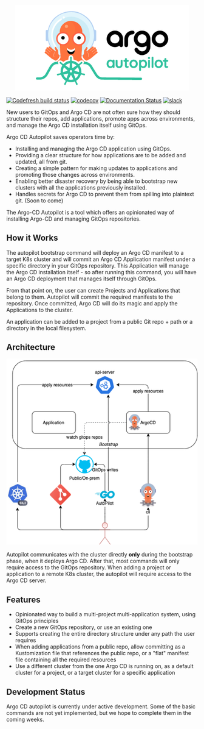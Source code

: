 <p align="center"><img src="./assets/argo_autopilot.png" alt="Argo Logo"></p>

[![Codefresh build status]( https://g.codefresh.io/api/badges/pipeline/codefresh-inc/argocd-autopilot%2Frelease?type=cf-1)]( https://g.codefresh.io/public/accounts/codefresh-inc/pipelines/new/60881f8199c9564ef31aac61)
[![codecov](https://codecov.io/gh/argoproj-labs/argocd-autopilot/branch/main/graph/badge.svg?token=IDyZNfRUfY)](https://codecov.io/gh/argoproj-labs/argocd-autopilot)
[![Documentation Status](https://readthedocs.org/projects/argocd-autopilot/badge/?version=latest)](https://argocd-autopilot.readthedocs.io/en/latest/?badge=latest)
[![slack](https://img.shields.io/badge/slack-argoproj-brightgreen.svg?logo=slack)](https://argoproj.github.io/community/join-slack/)

New users to GitOps and Argo CD are not often sure how they should structure their repos, add applications, promote apps across environments, and manage the Argo CD installation itself using GitOps.

Argo CD Autopilot saves operators time by:

- Installing and managing the Argo CD application using GitOps.
- Providing a clear structure for how applications are to be added and updated, all from git.
- Creating a simple pattern for making updates to applications and promoting those changes across environments.
- Enabling better disaster recovery by being able to bootstrap new clusters with all the applications previously installed.
- Handles secrets for Argo CD to prevent them from spilling into plaintext git. (Soon to come)

The Argo-CD Autopilot is a tool which offers an opinionated way of installing Argo-CD and managing GitOps repositories.

## How it Works
The autopilot bootstrap command will deploy an Argo CD manifest to a target K8s cluster and will commit an Argo CD Application manifest under a specific directory in your GitOps repository. This Application will manage the Argo CD installation itself - so after running this command, you will have an Argo CD deployment that manages itself through GitOps.

From that point on, the user can create Projects and Applications that belong to them. Autopilot will commit the required manifests to the repository. Once committed, Argo CD will do its magic and apply the Applications to the cluster.

An application can be added to a project from a public Git repo + path or a directory in the local filesystem.

## Architecture
![Argo-CD Autopilot Architecture](assets/architecture.png)

Autopilot communicates with the cluster directly **only** during the bootstrap phase, when it deploys Argo CD. After that, most commands will only require access to the GitOps repository. When adding a project or application to a remote K8s cluster, the autopilot will require access to the Argo CD server.


## Features
* Opinionated way to build a multi-project multi-application system, using GitOps principles
* Create a new GitOps repository, or use an existing one
* Supports creating the entire directory structure under any path the user requires
* When adding applications from a public repo, allow committing as a Kustomization file that references the public repo, or a "flat" manifest file containing all the required resources
* Use a different cluster from the one Argo CD is running on, as a default cluster for a project, or a target cluster for a specific application

## Development Status
Argo CD autopilot is currently under active development. Some of the basic commands are not yet implemented, but we hope to complete them in the coming weeks.
